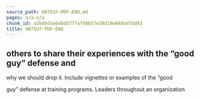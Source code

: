 ```yaml
---
source_path: H075U7-PDF-ENG.md
pages: n/a-n/a
chunk_id: a2bdbdaa64bdb777af98057e38d10e849ad7dd43
title: H075U7-PDF-ENG
---
```

## others to share their experiences with the “good guy” defense and

why we should drop it. Include vignettes or examples of the “good

guy” defense at training programs. Leaders throughout an organization
